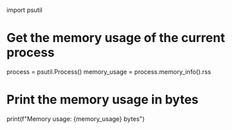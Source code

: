 import psutil

# Get the memory usage of the current process
process = psutil.Process()
memory_usage = process.memory_info().rss

# Print the memory usage in bytes
print(f"Memory usage: {memory_usage} bytes")
